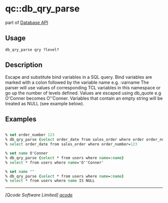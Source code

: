 qc::db_qry_parse
================

part of [Database API](../qc/wiki/DatabaseApi)

Usage
-----
`db_qry_parse qry ?level?`

Description
-----------
Escape and substitute bind variables in a SQL query. Bind variables are marked with a colon followed by the variable name e.g. :varname The parser will use values of corresponding TCL variables in this namespace or go up the number of levels defined. Values are escaped using db_quote e.g O'Conner becomes O''Conner. Variables that contain an empty string will be treated as NULL (see example below).

Examples
--------
```tcl

% set order_number 123
% db_qry_parse {select order_date from sales_order where order order_number=:order_number}
% select order_date from sales_order where order_number=123

% set name O'Conner
% db_qry_parse {select * from users where name=:name}
% select * from users where name='O''Conner'

% set name ""
% db_qry_parse {select * from users where name=:name}
% select * from users where name IS NULL

```

----------------------------------
*[Qcode Software Limited] [qcode]*

[qcode]: http://www.qcode.co.uk "Qcode Software"